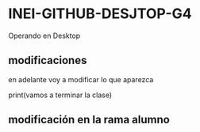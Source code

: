 # INEI-GITHUB-DESJTOP-G4
 Operando en Desktop

## modificaciones
en adelante voy a modificar lo que aparezca

print(vamos a terminar la clase)
## modificación en la rama alumno